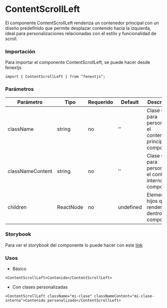 # ContentScrollLeft

El componente ContentScrollLeft renderiza un contenedor principal con un diseño predefinido que permite desplazar contenido hacia la izquierda, ideal para personalizaciones relacionadas con el estilo y funcionalidad de scroll.

### Importación

Para importar el componente ContentScrollLeft, se puede hacer desde fenextjs

```tsx copy
import { ContentScrollLeft } from "fenextjs";
```

### Parámetros

| Parámetro | Tipo | Requerido | Default | Descripcion |
| --------- | ---- | --------- | ------- | ----------- |
| className | string | no | '' | Clase CSS para personalizar el contenedor principal del componente. |
| classNameContent | string | no | '' | Clase CSS para personalizar el contenido interno del componente. |
| children | ReactNode | no | undefined | Elemento(s) hijos que se renderizarán dentro del componente. |

### Storybook

Para ver el storybook del componente lo puede hacer con este [link](https://fenextjs-component-storybook.vercel.app/?path=/story/component-contentscrollleft--index)

### Usos

- Básico

```tsx copy
<ContentScrollLeft>Contenido</ContentScrollLeft>
```

- Con clases personalizadas

```tsx copy
<ContentScrollLeft className="mi-clase" classNameContent="mi-clase-interna">Contenido personalizado</ContentScrollLeft>
```

